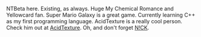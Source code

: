 NTBeta here. Existing, as always. Huge My Chemical Romance and Yellowcard fan. Super Mario Galaxy is a great game. Currently learning C++ as my first programming language. AcidTexture is a really cool person. Check him out at [AcidTexture](https://github.com/acidtexturecode). Oh, and don't forget [N!CK](https://github.com/NickPlays64). 
